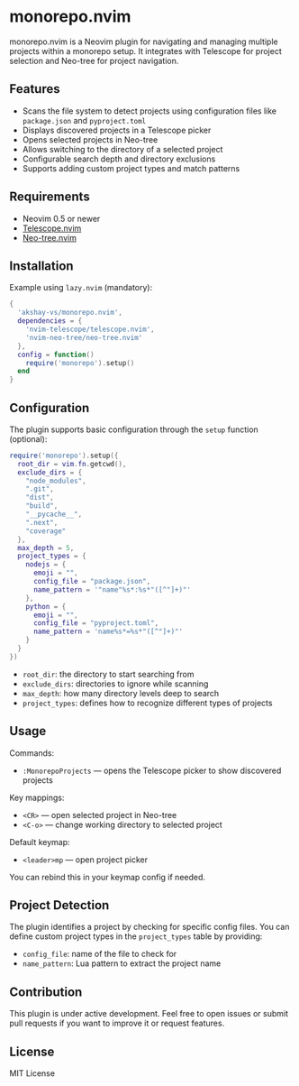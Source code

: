 # monorepo.nvim

monorepo.nvim is a Neovim plugin for navigating and managing multiple projects within a monorepo setup. It integrates with Telescope for project selection and Neo-tree for project navigation.

## Features

- Scans the file system to detect projects using configuration files like `package.json` and `pyproject.toml`
- Displays discovered projects in a Telescope picker
- Opens selected projects in Neo-tree
- Allows switching to the directory of a selected project
- Configurable search depth and directory exclusions
- Supports adding custom project types and match patterns

## Requirements

- Neovim 0.5 or newer
- [Telescope.nvim](https://github.com/nvim-telescope/telescope.nvim)
- [Neo-tree.nvim](https://github.com/nvim-neo-tree/neo-tree.nvim)

## Installation

Example using `lazy.nvim` (mandatory):

```lua
{
  'akshay-vs/monorepo.nvim',
  dependencies = {
    'nvim-telescope/telescope.nvim',
    'nvim-neo-tree/neo-tree.nvim'
  },
  config = function()
    require('monorepo').setup()
  end
}
````

## Configuration

The plugin supports basic configuration through the `setup` function (optional):

```lua
require('monorepo').setup({
  root_dir = vim.fn.getcwd(),
  exclude_dirs = {
    "node_modules",
    ".git",
    "dist",
    "build",
    "__pycache__",
    ".next",
    "coverage"
  },
  max_depth = 5,
  project_types = {
    nodejs = {
      emoji = "",
      config_file = "package.json",
      name_pattern = '"name"%s*:%s*"([^"]+)"'
    },
    python = {
      emoji = "",
      config_file = "pyproject.toml",
      name_pattern = 'name%s*=%s*"([^"]+)"'
    }
  }
})
```

* `root_dir`: the directory to start searching from
* `exclude_dirs`: directories to ignore while scanning
* `max_depth`: how many directory levels deep to search
* `project_types`: defines how to recognize different types of projects

## Usage

Commands:

* `:MonorepoProjects` — opens the Telescope picker to show discovered projects

Key mappings:

* `<CR>` — open selected project in Neo-tree
* `<C-o>` — change working directory to selected project

Default keymap:

* `<leader>mp` — open project picker

You can rebind this in your keymap config if needed.

## Project Detection

The plugin identifies a project by checking for specific config files. You can define custom project types in the `project_types` table by providing:

* `config_file`: name of the file to check for
* `name_pattern`: Lua pattern to extract the project name

## Contribution

This plugin is under active development. Feel free to open issues or submit pull requests if you want to improve it or request features.

## License

MIT License

```
